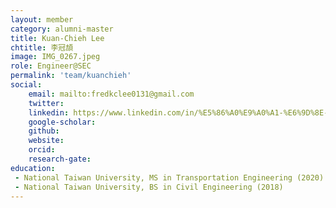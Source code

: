 ```yaml
---
layout: member
category: alumni-master
title: Kuan-Chieh Lee
chtitle: 李冠頡
image: IMG_0267.jpeg
role: Engineer@SEC
permalink: 'team/kuanchieh'
social:
    email: mailto:fredkclee0131@gmail.com
    twitter: 
    linkedin: https://www.linkedin.com/in/%E5%86%A0%E9%A0%A1-%E6%9D%8E-9520b8226?utm_source=share&utm_campaign=share_via&utm_content=profile&utm_medium=ios_app
    google-scholar: 
    github: 
    website: 
    orcid:
    research-gate: 
education:
 - National Taiwan University, MS in Transportation Engineering (2020)
 - National Taiwan University, BS in Civil Engineering (2018)
---
```



